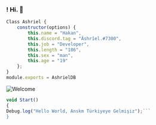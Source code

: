 ### ! Hi. 👋

```js
Class Ashriel {
    constructor(options) {
        this.name = "Hakan",
        this.discord.tag = "Âshrîel.#7300",
        this.job = "Developer",
        this.length = "186",
        this.sex = "man",
        this.age = "19"
    };
}
module.exports = AshrielDB
```
![Welcome](https://cdn.discordapp.com/attachments/857726543765045279/963819446282104882/b509f8a65d1b825304983bae59b2f9b1.jpg)

```js
void Start()
{
Debug.log("Hello World, Anskm Türkiyeye Gelmişiz");```
}
